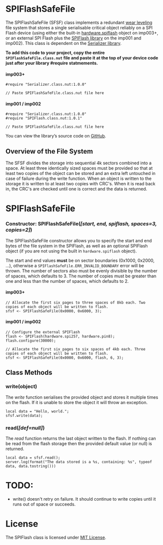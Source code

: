 
# SPIFlashSafeFile

The SPIFlashSafeFile (SFSF) class implements a redundant [wear leveling](https://en.wikipedia.org/wiki/Wear_leveling) file system that stores a single serialisable critical object reliably on a SPI Flash device (using either the built-in [hardware.spiflash](https://electricimp.com/docs/api/hardware/spiflash) object on imp003+, or an external SPI Flash plus the [SPIFlash library](https://github.com/electricimp/spiflash) on the imp001 and imp002).  This class is dependent on the [Serializer library](https://github.com/electricimp/Serializer).

**To add this code to your project, copy the entire `SPIFlashSafeFile.class.nut` file and paste it at the top of your device code just after your library #require statmements.**

#### imp003+
```squirrel
#require "Serializer.class.nut:1.0.0"

// Paste SPIFlashSafeFile.class.nut file here
```

#### imp001 / imp002
```squirrel
#require "Serializer.class.nut:1.0.0"
#require "SPIFlash.class.nut:1.0.1"

// Paste SPIFlashSafeFile.class.nut file here
```

You can view the library’s source code on [GitHub](https://github.com/electricimp/SPIFlashSafeFile).

## Overview of the File System

The SFSF divides the storage into sequential 4k sectors combined into a space. At least three identically sized spaces must be provided so that at least two copies of the object can be stored and an extra left untouched in case of failure during the write function. When an object is written to the storage it is written to at least two copies with CRC's. When it is read back in, the CRC's are checked until one is correct and the data is returned.


# SPIFlashSafeFile

### Constructor: SPIFlashSafeFile(*[start, end, spiflash, spaces=3, copies=2]*)

The SPIFlashSafeFile constructor allows you to specify the start and end bytes of the file system in the SPIFlash, as well as an optional SPIFlash object (if you are not using the built in `hardware.spiflash` object).

The start and end values **must** be on sector boundaries (0x1000, 0x2000, ...), otherwise a `SPIFlashSafeFile.ERR_INVALID_BOUNDARY` error will be thrown. The number of sectors also must be evenly divisible by the number of spaces, which defaults to 3. The number of copies must be greater than one and less than the number of spaces, which defaults to 2.

#### imp003+
```squirrel
// Allocate the first six pages to three spaces of 8kb each. Two copies of each object will be written to flash.
sfsf <- SPIFlashSafeFile(0x0000, 0x6000, 3);
```

#### imp001 / imp002
```squirrel
// Configure the external SPIFlash
flash <- SPIFlash(hardware.spi257, hardware.pin8);
flash.configure(30000);

// Allocate the first six pages to six spaces of 4kb each. Three copies of each object will be written to flash.
sfsf <- SPIFlashSafeFile(0x0000, 0x6000, flash, 6, 3);
```

## Class Methods

### write(object)

The *write* function serialises the provided object and stores it multiple times on the flash. If it is unable to store the object it will throw an exception.

```squirrel
local data = "Hello, world.";
sfsf.write(data);
```


### read(*[def=null]*)

The *read* function returns the last object written to the flash. If nothing can be read from the flash storage then the provided default value (or null) is returned.

```squirrel
local data = sfsf.read();
server.log(format("The data stored is a %s, containing: %s", typeof data, data.tostring()))
```


# TODO:
- write() doesn't retry on failure. It should continue to write copies until it runs out of space or succeeds.


# License

The SPIFlash class is licensed under [MIT License](./LICENSE).
